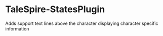 # TaleSpire-StatesPlugin
Adds support text lines above the character displaying character specific information
